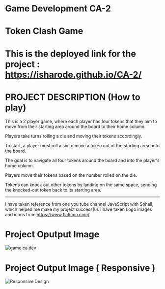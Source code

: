 ﻿# Game Development CA-2 

# Token Clash Game

# This is the deployed link for the project : https://isharode.github.io/CA-2/

# PROJECT DESCRIPTION (How to play)

This is a 2 player game, where each player has four tokens that they aim to move from their starting area around the board to their home column.

Players take turns rolling a die and moving their tokens accordingly. 

To start, a player must roll a six to move a token out of the starting area onto the board.

The goal is to navigate all four tokens around the board and into the player's home column.

Players move their tokens based on the number rolled on the die. 

Tokens can knock out other tokens by landing on the same space, sending the knocked-out token back to its starting area.

--------------------------------------------------------------------------------------------

I have taken reference from one you tube channel JavaScript with Sohail, which helped me make my project successful.
I have taken Logo images and icons from https://www.flaticon.com/

# Project Oputput Image 

![game ca dev](https://github.com/IshaRode/CA-2/assets/143946518/cb21fa3f-1167-4e46-b36e-b0d78602b9d8)

# Project Output Image ( Responsive )

![Responsive Design](https://github.com/IshaRode/CA-2/assets/143946518/5dc25305-68fd-4c36-a916-aae4dd3f093b)


